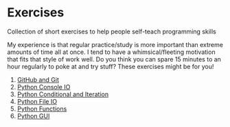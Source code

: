 # Exercises
Collection of short exercises to help people self-teach programming skills

My experience is that regular practice/study is more important than extreme amounts of time all at once. I tend to have a whimsical/fleeting motivation that fits that style of work well. Do you think you can spare 15 minutes to an hour regularly to poke at and try stuff? These exercises might be for you!

1. [GitHub and Git](1_github_and_git.md)
2. [Python Console IO](2_python_console_io.md)
3. [Python Conditional and Iteration](3_python_conditional_and_iteration.md)
4. [Python File IO](4_python_file_io.md)
5. [Python Functions](5_python_functions.md)
6. [Python GUI](6_python_gui.md)
